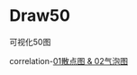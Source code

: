 # Draw50
可视化50图

correlation-[01散点图 & 02气泡图](https://github.com/small-qiu/Draw50/blob/master/correlation/week1%20correlation%20-%2001%E6%95%A3%E7%82%B9%E5%9B%BE%20%26%2002%E6%B0%94%E6%B3%A1%E5%9B%BE.ipynb)
